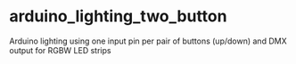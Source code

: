 # arduino_lighting_two_button
Arduino lighting using one input pin per pair of buttons (up/down) and DMX output for RGBW LED strips